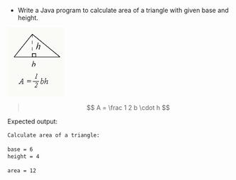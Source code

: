 * Write a Java program to calculate area of a triangle with given base and height. 

![Rectangle Primeter](images/triangleArea.webp)

>$$ A = \frac 1 2 b \cdot h  $$

Expected output:

```output
Calculate area of a triangle:

base = 6
height = 4

area = 12 
```